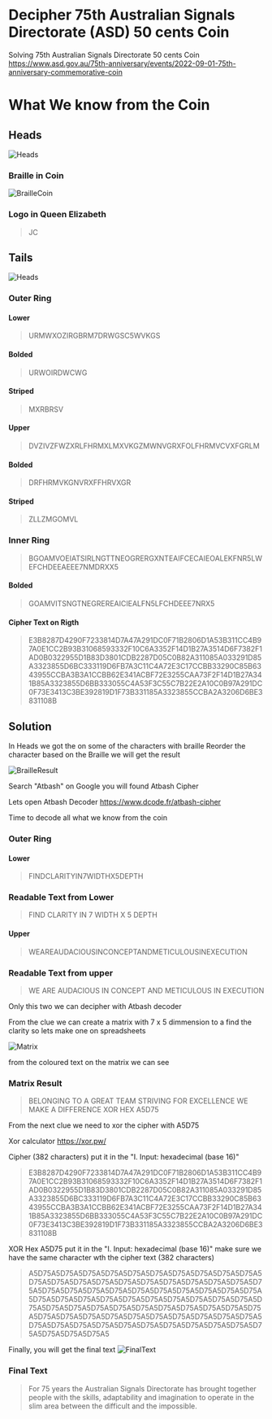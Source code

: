 # Decipher 75th Australian Signals Directorate (ASD) 50 cents Coin
Solving 75th Australian Signals Directorate 50 cents Coin
https://www.asd.gov.au/75th-anniversary/events/2022-09-01-75th-anniversary-commemorative-coin

# What We know from the Coin

## Heads
![Heads](/0002517_75th-anniversary-of-the-australian-signals-directorate-50c-uncirculated-coin-2022.jpeg)

### Braille in Coin
![BrailleCoin](/BrailleCoin.png)

### Logo in Queen Elizabeth
> JC

## Tails
![Heads](/0002515_75th-anniversary-of-the-australian-signals-directorate-50c-uncirculated-coin-2022.jpeg)

### Outer Ring
#### Lower
> URMWXOZIRGBRM7DRWGSC5WVKGS

#### Bolded
> URWOIRDWCWG

#### Striped
> MXRBRSV

#### Upper
> DVZIVZFWZXRLFHRMXLMXVKGZMWNVGRXFOLFHRMVCVXFGRLM

#### Bolded
> DRFHRMVKGNVRXFFHRVXGR

#### Striped
> ZLLZMGOMVL

### Inner Ring
> BGOAMVOEIATSIRLNGTTNEOGRERGXNTEAIFCECAIEOALEKFNR5LWEFCHDEEAEEE7NMDRXX5

#### Bolded
> GOAMVITSNGTNEGREREAICIEALFN5LFCHDEEE7NRX5

#### Cipher Text on Rigth
> E3B8287D4290F7233814D7A47A291DC0F71B2806D1A53B311CC4B97A0E1CC2B93B31068593332F10C6A3352F14D1B27A3514D6F7382F1AD0B0322955D1B83D3801CDB2287D05C0B82A311085A033291D85A3323855D6BC333119D6FB7A3C11C4A72E3C17CCBB33290C85B6343955CCBA3B3A1CCBB62E341ACBF72E3255CAA73F2F14D1B27A341B85A3323855D6BB333055C4A53F3C55C7B22E2A10C0B97A291DC0F73E3413C3BE392819D1F73B331185A3323855CCBA2A3206D6BE3831108B


## Solution
In Heads we got the on some of the characters with braille
Reorder the character based on the Braille we will get the result

![BrailleResult](/BrailleResult.png)

Search "Atbash" on Google you will found Atbash Cipher

Lets open Atbash Decoder https://www.dcode.fr/atbash-cipher

Time to decode all what we know from the coin

### Outer Ring
#### Lower
> FINDCLARITYIN7WIDTHX5DEPTH
### Readable Text from Lower
> FIND CLARITY IN 7 WIDTH X 5 DEPTH

#### Upper
> WEAREAUDACIOUSINCONCEPTANDMETICULOUSINEXECUTION
### Readable Text from upper
> WE ARE AUDACIOUS IN CONCEPT AND METICULOUS IN EXECUTION

Only this two we can decipher with Atbash decoder

From the clue we can create a matrix with 7 x 5 dimmension to a find the clarity
so lets make one on spreadsheets

![Matrix](/Matrix.png)

from the coloured text on the matrix we can see

### Matrix Result
> BELONGING TO A GREAT TEAM STRIVING FOR EXCELLENCE WE MAKE A DIFFERENCE XOR HEX A5D75

From the next clue we need to xor the cipher with A5D75

Xor calculator https://xor.pw/

Cipher (382 characters) put it in the "I. Input: hexadecimal (base 16)"

> E3B8287D4290F7233814D7A47A291DC0F71B2806D1A53B311CC4B97A0E1CC2B93B31068593332F10C6A3352F14D1B27A3514D6F7382F1AD0B0322955D1B83D3801CDB2287D05C0B82A311085A033291D85A3323855D6BC333119D6FB7A3C11C4A72E3C17CCBB33290C85B6343955CCBA3B3A1CCBB62E341ACBF72E3255CAA73F2F14D1B27A341B85A3323855D6BB333055C4A53F3C55C7B22E2A10C0B97A291DC0F73E3413C3BE392819D1F73B331185A3323855CCBA2A3206D6BE3831108B

XOR Hex A5D75 put it in the "I. Input: hexadecimal (base 16)" make sure we have the same character wth the cipher text (382 characters)

> A5D75A5D75A5D75A5D75A5D75A5D75A5D75A5D75A5D75A5D75A5D75A5D75A5D75A5D75A5D75A5D75A5D75A5D75A5D75A5D75A5D75A5D75A5D75A5D75A5D75A5D75A5D75A5D75A5D75A5D75A5D75A5D75A5D75A5D75A5D75A5D75A5D75A5D75A5D75A5D75A5D75A5D75A5D75A5D75A5D75A5D75A5D75A5D75A5D75A5D75A5D75A5D75A5D75A5D75A5D75A5D75A5D75A5D75A5D75A5D75A5D75A5D75A5D75A5D75A5D75A5D75A5D75A5D75A5D75A5D75A5D75A5D75A5D75A5D75A5D75A5D75A5

Finally, you will get the final text
![FinalText](/FinalText.png)

### Final Text
> For 75 years the Australian Signals Directorate has brought together people with the skills, adaptability and imagination to operate in the slim area between the difficult and the impossible.

